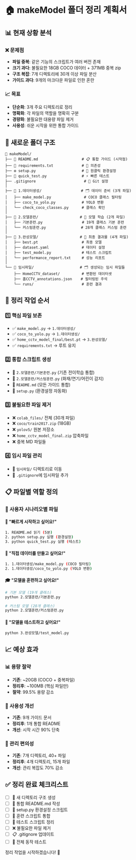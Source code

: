 # 🏠 makeModel 폴더 정리 계획서

## 📊 현재 상황 분석

### ❌ 문제점
- **파일 중복**: 같은 기능의 스크립트가 여러 버전 존재
- **크기 과다**: 불필요한 18GB COCO 데이터 + 371MB 중복 zip
- **구조 복잡**: 7개 디렉토리에 30개 이상 파일 분산  
- **가이드 과다**: 9개의 마크다운 파일로 인한 혼란

### 📈 목표
- **단순화**: 3개 주요 디렉토리로 정리
- **명확화**: 각 파일의 역할을 명확히 구분
- **경량화**: 불필요한 대용량 파일 제거
- **사용성**: 쉬운 시작을 위한 통합 가이드

## 🎯 새로운 폴더 구조

```
📁 makeModel/
├── 📖 README.md                    # 📋 통합 가이드 (시작점)
├── 🔧 requirements.txt             # 🔧 의존성
├── ⚙️ setup.py                     # 🚀 원클릭 환경설정
├── 🧪 quick_test.py                # ⚡ 빠른 테스트
├── .gitignore                      # 📝 Git 설정
│
├── 📁 1.데이터생성/                  # 🗂️ 데이터 준비 (3개 파일)
│   ├── make_model.py               # COCO 클래스 필터링
│   ├── coco_to_yolo.py            # YOLO 변환
│   └── check_coco_classes.py      # 클래스 확인
│
├── 📁 2.모델훈련/                   # 🚀 모델 학습 (2개 파일)  
│   ├── 기본훈련.py                  # 19개 클래스 기본 훈련
│   └── 커스텀훈련.py                # 28개 클래스 커스텀 훈련
│
├── 📁 3.완성모델/                   # 🎯 최종 결과물 (4개 파일)
│   ├── best.pt                    # 최종 모델
│   ├── dataset.yaml               # 데이터 설정
│   ├── test_model.py              # 테스트 스크립트  
│   └── performance_report.txt     # 성능 리포트
│
└── 📁 임시파일/                     # 🗂️ 생성되는 임시 파일들
    ├── HomeCCTV_dataset/          # 변환된 데이터셋
    ├── 홈CCTV_annotations.json    # 필터링된 주석
    └── runs/                      # 훈련 결과
```

## 🧹 정리 작업 순서

### 1️⃣ 핵심 파일 보존
- ✅ `make_model.py` → `1.데이터생성/`
- ✅ `coco_to_yolo.py` → `1.데이터생성/`
- ✅ `home_cctv_model_final/best.pt` → `3.완성모델/`
- ✅ `requirements.txt` → 루트 유지

### 2️⃣ 통합 스크립트 생성
- 📝 `2.모델훈련/기본훈련.py` (기존 전이학습 통합)
- 📝 `2.모델훈련/커스텀훈련.py` (화재/연기/어린이 감지)
- 📝 `README.md` (모든 가이드 통합)
- 📝 `setup.py` (환경설정 자동화)

### 3️⃣ 불필요한 파일 제거
- ❌ `colab_files/` 전체 (30개 파일)
- ❌ `coco/train2017.zip` (18GB)
- ❌ `yolov5/` 원본 저장소
- ❌ `home_cctv_model_final.zip` 압축파일
- ❌ 중복 MD 파일들

### 4️⃣ 임시 파일 관리
- 📁 `임시파일/` 디렉토리로 이동
- 📝 `.gitignore`에 임시파일 추가

## 📋 파일별 역할 정의

### 🎯 사용자 시나리오별 파일

#### 🚀 "빠르게 시작하고 싶어요!"
```bash
1. README.md 읽기 (5분)
2. python setup.py 실행 (환경설정)
3. python quick_test.py 실행 (테스트)
```

#### 🔧 "직접 데이터를 만들고 싶어요!"
```bash
1. 1.데이터생성/make_model.py (COCO 필터링)
2. 1.데이터생성/coco_to_yolo.py (YOLO 변환)
```

#### 🎓 "모델을 훈련하고 싶어요!"
```bash
# 기본 모델 (19개 클래스)
python 2.모델훈련/기본훈련.py

# 커스텀 모델 (28개 클래스)
python 2.모델훈련/커스텀훈련.py
```

#### 🧪 "모델을 테스트하고 싶어요!"
```bash
python 3.완성모델/test_model.py
```

## 📈 예상 효과

### 📊 용량 절약
- **기존**: ~20GB (COCO + 중복파일)
- **정리후**: ~100MB (핵심 파일만)
- **절약**: 99.5% 용량 감소

### 🎯 사용성 개선
- **기존**: 9개 가이드 문서
- **정리후**: 1개 통합 README
- **개선**: 시작 시간 90% 단축

### 🔧 관리 편의성
- **기존**: 7개 디렉토리, 40+ 파일
- **정리후**: 4개 디렉토리, 15개 파일
- **개선**: 관리 복잡도 70% 감소

## ✅ 정리 완료 체크리스트

- [ ] 📁 새 디렉토리 구조 생성
- [ ] 📝 통합 README.md 작성
- [ ] 🔧 setup.py 환경설정 스크립트
- [ ] 🚀 훈련 스크립트 통합
- [ ] 🧪 테스트 스크립트 정리
- [ ] ❌ 불필요한 파일 제거
- [ ] 📋 .gitignore 업데이트
- [ ] 🧪 전체 동작 테스트

정리 작업을 시작하겠습니다! 🚀 